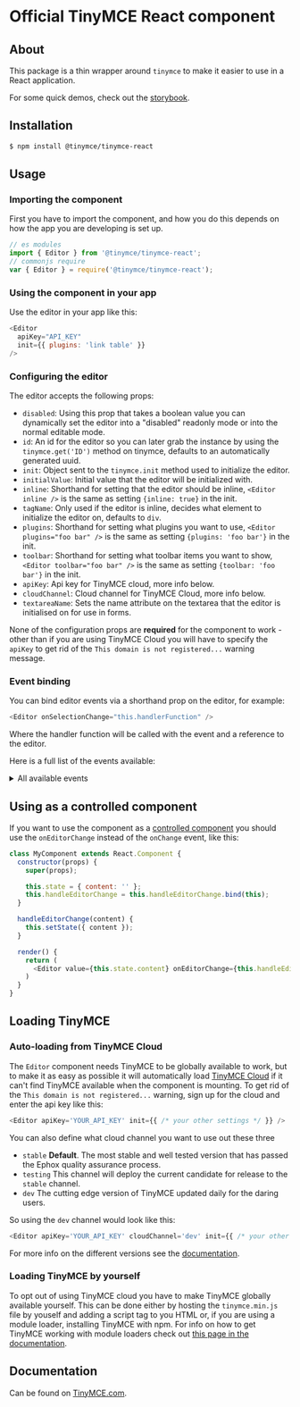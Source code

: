 # Official TinyMCE React component

## About

This package is a thin wrapper around `tinymce` to make it easier to use in a React application. 

For some quick demos, check out the [storybook](https://tinymce.github.io/tinymce-react/).

## Installation
```sh
$ npm install @tinymce/tinymce-react
```

## Usage

### Importing the component

First you have to import the component, and how you do this depends on how the app you are developing is set up. 

```js
// es modules
import { Editor } from '@tinymce/tinymce-react';
// commonjs require
var { Editor } = require('@tinymce/tinymce-react');
```

### Using the component in your app

Use the editor in your app like this:

```js
<Editor
  apiKey="API_KEY"
  init={{ plugins: 'link table' }}
/>
```

### Configuring the editor

The editor accepts the following props:
* `disabled`: Using this prop that takes a boolean value you can dynamically set the editor into a "disabled" readonly mode or into the normal editable mode.
* `id`: An id for the editor so you can later grab the instance by using the `tinymce.get('ID')` method on tinymce, defaults to an automatically generated uuid. 
* `init`: Object sent to the `tinymce.init` method used to initialize the editor.
* `initialValue`: Initial value that the editor will be initialized with.
* `inline`: Shorthand for setting that the editor should be inline, `<Editor inline />` is the same as setting `{inline: true}` in the init.
* `tagName`: Only used if the editor is inline, decides what element to initialize the editor on, defaults to `div`.
* `plugins`: Shorthand for setting what plugins you want to use, `<Editor plugins="foo bar" />` is the same as setting `{plugins: 'foo bar'}` in the init.
* `toolbar`: Shorthand for setting what toolbar items you want to show, `<Editor toolbar="foo bar" />` is the same as setting `{toolbar: 'foo bar'}` in the init.
* `apiKey`: Api key for TinyMCE cloud, more info below.
* `cloudChannel`: Cloud channel for TinyMCE Cloud, more info below.
* `textareaName`: Sets the name attribute on the textarea that the editor is initialised on for use in forms.

None of the configuration props are **required** for the component to work - other than if you are using TinyMCE Cloud you will have to specify the `apiKey` to get rid of the `This domain is not registered...` warning message.

### Event binding

You can bind editor events via a shorthand prop on the editor, for example:

```js
<Editor onSelectionChange="this.handlerFunction" />
```

Where the handler function will be called with the event and a reference to the editor.

Here is a full list of the events available:
<details>
<summary>All available events</summary>

* `onActivate`
* `onAddUndo`
* `onBeforeAddUndo`
* `onBeforeExecCommand`
* `onBeforeGetContent`
* `onBeforeRenderUI`
* `onBeforeSetContent`
* `onBeforePaste`
* `onBlur`
* `onChange`
* `onClearUndos`
* `onClick`
* `onContextMenu`
* `onCopy`
* `onCut`
* `onDblclick`
* `onDeactivate`
* `onDirty`
* `onDrag`
* `onDragDrop`
* `onDragEnd`
* `onDragGesture`
* `onDragOver`
* `onDrop`
* `onExecCommand`
* `onFocus`
* `onFocusIn`
* `onFocusOut`
* `onGetContent`
* `onHide`
* `onInit`
* `onKeyDown`
* `onKeyPress`
* `onKeyUp`
* `onLoadContent`
* `onMouseDown`
* `onMouseEnter`
* `onMouseLeave`
* `onMouseMove`
* `onMouseOut`
* `onMouseOver`
* `onMouseUp`
* `onNodeChange`
* `onObjectResizeStart`
* `onObjectResized`
* `onObjectSelected`
* `onPaste`
* `onPostProcess`
* `onPostRender`
* `onPreProcess`
* `onProgressState`
* `onRedo`
* `onRemove`
* `onReset`
* `onSaveContent`
* `onSelectionChange`
* `onSetAttrib`
* `onSetContent`
* `onShow`
* `onSubmit`
* `onUndo`
* `onVisualAid`
</details>

## Using as a controlled component

If you want to use the component as a [controlled component](https://reactjs.org/docs/forms.html#controlled-components) you should use the `onEditorChange` instead of the `onChange` event, like this:

```js
class MyComponent extends React.Component {
  constructor(props) {
    super(props);

    this.state = { content: '' };
    this.handleEditorChange = this.handleEditorChange.bind(this);
  }

  handleEditorChange(content) {
    this.setState({ content });
  }

  render() {
    return (
      <Editor value={this.state.content} onEditorChange={this.handleEditorChange} />
    )
  }
}
```

## Loading TinyMCE
### Auto-loading from TinyMCE Cloud
The `Editor` component needs TinyMCE to be globally available to work, but to make it as easy as possible it will automatically load [TinyMCE Cloud](https://www.tiny.cloud/docs/cloud-deployment-guide/) if it can't find TinyMCE available when the component is mounting. To get rid of the `This domain is not registered...` warning, sign up for the cloud and enter the api key like this:

```js
<Editor apiKey='YOUR_API_KEY' init={{ /* your other settings */ }} />
```

You can also define what cloud channel you want to use out these three
* `stable` **Default**. The most stable and well tested version that has passed the Ephox quality assurance process.
* `testing` This channel will deploy the current candidate for release to the `stable` channel.
* `dev` The cutting edge version of TinyMCE updated daily for the daring users.

So using the `dev` channel would look like this:

```js
<Editor apiKey='YOUR_API_KEY' cloudChannel='dev' init={{ /* your other settings */ }} />
```

For more info on the different versions see the [documentation](https://www.tiny.cloud/docs/cloud-deployment-guide/editor-plugin-version/#devtestingandstablereleases).

### Loading TinyMCE by yourself

To opt out of using TinyMCE cloud you have to make TinyMCE globally available yourself. This can be done either by hosting the `tinymce.min.js` file by youself and adding a script tag to you HTML or, if you are using a module loader, installing TinyMCE with npm. For info on how to get TinyMCE working with module loaders check out [this page in the documentation](https://www.tinymce.com/docs/advanced/usage-with-module-loaders/).

## Documentation

Can be found on [TinyMCE.com](https://www.tinymce.com/docs/integrations/react/).

